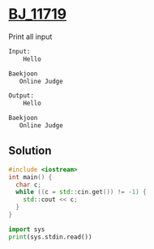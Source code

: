 # [BJ_11719](https://acmicpc.net/problem/11719)

Print all input

```txt
Input:
    Hello

Baekjoon
   Online Judge

Output:
    Hello

Baekjoon
   Online Judge
```

## Solution

```cpp
#include <iostream>
int main() {
  char c;
  while ((c = std::cin.get()) != -1) {
    std::cout << c;
  }
}
```

```py
import sys
print(sys.stdin.read())
```
